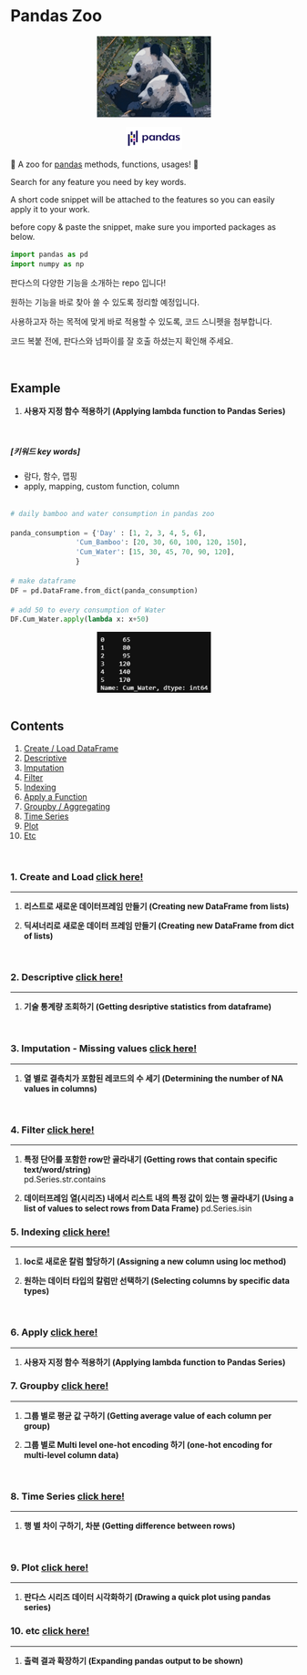 


Pandas Zoo
==============================================




<p align="center"> <img src="/assets/readme/pandas_zoo.jpg" alt="drawing" width="200"/>

<p align="center"> <img src="/assets/readme/pandas_official.png" alt="drawing" width="100"/>


:panda_face: A zoo for [pandas](https://pandas.pydata.org/)  methods, functions, usages! :panda_face:

Search for any feature you need by key words.

A short code snippet will be attached to the features so you can easily apply it to your work.

before copy & paste the snippet, make sure you imported packages as below.

```python
import pandas as pd
import numpy as np
```

판다스의 다양한 기능을 소개하는 repo 입니다!

원하는 기능을 바로 찾아 쓸 수 있도록 정리할 예정입니다.

사용하고자 하는 목적에 맞게 바로 적용할 수 있도록, 코드 스니펫을 첨부합니다.

코드 복붙 전에, 판다스와 넘파이를 잘 호출 하셨는지 확인해 주세요.

<br/>  

Example  
-------

1. **사용자 지정 함수 적용하기 (Applying lambda function to Pandas Series)**  

<br/>  

##### [키워드 key words]  
  - 람다, 함수, 맵핑
  - apply, mapping, custom function, column

```python

# daily bamboo and water consumption in pandas zoo

panda_consumption = {'Day' : [1, 2, 3, 4, 5, 6],
                'Cum_Bamboo': [20, 30, 60, 100, 120, 150],
                'Cum_Water': [15, 30, 45, 70, 90, 120],
                }

# make dataframe
DF = pd.DataFrame.from_dict(panda_consumption)

# add 50 to every consumption of Water
DF.Cum_Water.apply(lambda x: x+50)

```


<center><img src="/assets/06.Apply/apply_lambda.png" align="center" alt="drawing" width="200"/></center>  


<br/>  

Contents
--------

1.	[Create / Load DataFrame](#create-and-load)
2.	[Descriptive](#descriptive)
3.	[Imputation](#imputation)
4.	[Filter](#filter)
5.	[Indexing](#indexing)
6.	[Apply a Function](#apply)
7.  [Groupby / Aggregating](#groupby)
8.	[Time Series](#time-series)
9.	[Plot](#plot)  
10.	[Etc](#etc)  



<br/>  

<a id="create-and-load"></a>
### 1. Create and Load  [click here!](/notebook/01.Create_and_Load)
--------

1.  **리스트로 새로운 데이터프레임 만들기 (Creating new DataFrame from lists)**  

2. **딕셔너리로 새로운 데이터 프레임 만들기 (Creating new DataFrame from dict of lists)**  


<br/>  




<a id="descriptive"></a>
### 2. Descriptive    [click here!](/notebook/02.Descriptive)
--------


1. **기술 통계량 조회하기 (Getting desriptive statistics from dataframe)**  
<br/>  

<a id="imputation"></a>
### 3. Imputation - Missing values   [click here!](/notebook/03.Imputation)
--------
1. **열 별로 결측치가 포함된 레코드의 수 세기 (Determining the number of NA values in columns)**  


<br/>  


<a id="filter"></a>
### 4. Filter  [click here!](/notebook/04.Filter)
--------

1. **특정 단어를 포함한 row만 골라내기 (Getting rows that contain specific text/word/string)**  
pd.Series.str.contains   


2. **데이터프레임 열(시리즈) 내에서 리스트 내의 특정 값이 있는 행 골라내기 (Using a list of values to select rows from Data Frame)**
pd.Series.isin  

<a id="indexing"></a>
### 5. Indexing    [click here!](/notebook/05.Indexing)
--------



1. **loc로 새로운 칼럼 할당하기 (Assigning a new column using loc method)**  

2. **원하는 데이터 타입의 칼럼만 선택하기 (Selecting columns by specific data types)**  


<br/>  



<a id="apply"></a>
### 6. Apply    [click here!](/notebook/06.Apply)
--------


1. **사용자 지정 함수 적용하기 (Applying lambda function to Pandas Series)**  


<a id="groupby"></a>
### 7. Groupby    [click here!](/notebook/07.Groupby)
--------

1. **그룹 별로 평균 값 구하기 (Getting average value of each column per group)**  


2. **그룹 별로 Multi level one-hot encoding 하기 (one-hot encoding for multi-level column data)**  

<br/>  


<a id="time-series"></a>
### 8. Time Series    [click here!](/notebook/08.Time_Series)
--------


1. **행 별 차이 구하기, 차분 (Getting difference between rows)**  

<br/>  


<a id="plot"></a>
### 9. Plot    [click here!](/notebook/09.Plot)
--------

1. **판다스 시리즈 데이터 시각화하기 (Drawing a quick plot using pandas series)**  


<a id="etc"></a>
### 10. etc    [click here!](/notebook/10.Etc)
--------

1. **출력 결과 확장하기 (Expanding pandas output to be shown)**  
